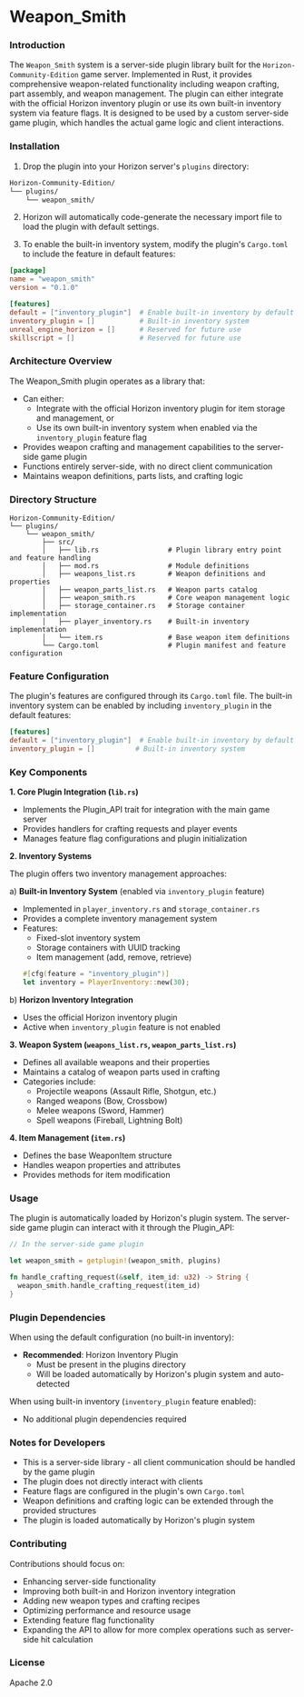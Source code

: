 # Weapon_Smith

### Introduction

The `Weapon_Smith` system is a server-side plugin library built for the `Horizon-Community-Edition` game server. Implemented in Rust, it provides comprehensive weapon-related functionality including weapon crafting, part assembly, and weapon management. The plugin can either integrate with the official Horizon inventory plugin or use its own built-in inventory system via feature flags. It is designed to be used by a custom server-side game plugin, which handles the actual game logic and client interactions.

### Installation

1. Drop the plugin into your Horizon server's `plugins` directory:
```bash
Horizon-Community-Edition/
└── plugins/
    └── weapon_smith/
```

2. Horizon will automatically code-generate the necessary import file to load the plugin with default settings.

3. To enable the built-in inventory system, modify the plugin's `Cargo.toml` to include the feature in default features:

```toml
[package]
name = "weapon_smith"
version = "0.1.0"

[features]
default = ["inventory_plugin"]  # Enable built-in inventory by default
inventory_plugin = []           # Built-in inventory system
unreal_engine_horizon = []      # Reserved for future use
skillscript = []                # Reserved for future use
```

### Architecture Overview

The Weapon_Smith plugin operates as a library that:
- Can either:
  - Integrate with the official Horizon inventory plugin for item storage and management, or
  - Use its own built-in inventory system when enabled via the `inventory_plugin` feature flag
- Provides weapon crafting and management capabilities to the server-side game plugin
- Functions entirely server-side, with no direct client communication
- Maintains weapon definitions, parts lists, and crafting logic

### Directory Structure

```
Horizon-Community-Edition/
└── plugins/
    └── weapon_smith/
        ├── src/
        │   ├── lib.rs                 # Plugin library entry point and feature handling
        │   ├── mod.rs                 # Module definitions
        │   ├── weapons_list.rs        # Weapon definitions and properties
        │   ├── weapon_parts_list.rs   # Weapon parts catalog
        │   ├── weapon_smith.rs        # Core weapon management logic
        │   ├── storage_container.rs   # Storage container implementation
        │   ├── player_inventory.rs    # Built-in inventory implementation
        │   └── item.rs                # Base weapon item definitions
        └── Cargo.toml                 # Plugin manifest and feature configuration
```

### Feature Configuration

The plugin's features are configured through its `Cargo.toml` file. The built-in inventory system can be enabled by including `inventory_plugin` in the default features:

```toml
[features]
default = ["inventory_plugin"]  # Enable built-in inventory by default
inventory_plugin = []          # Built-in inventory system
```

### Key Components

**1. Core Plugin Integration (`lib.rs`)**
- Implements the Plugin_API trait for integration with the main game server
- Provides handlers for crafting requests and player events
- Manages feature flag configurations and plugin initialization

**2. Inventory Systems**

The plugin offers two inventory management approaches:

a) **Built-in Inventory System** (enabled via `inventory_plugin` feature)
- Implemented in `player_inventory.rs` and `storage_container.rs`
- Provides a complete inventory management system
- Features:
  - Fixed-slot inventory system
  - Storage containers with UUID tracking
  - Item management (add, remove, retrieve)
  ```rust
  #[cfg(feature = "inventory_plugin")]
  let inventory = PlayerInventory::new(30);
  ```

b) **Horizon Inventory Integration**
- Uses the official Horizon inventory plugin
- Active when `inventory_plugin` feature is not enabled

**3. Weapon System (`weapons_list.rs`, `weapon_parts_list.rs`)**
- Defines all available weapons and their properties
- Maintains a catalog of weapon parts used in crafting
- Categories include:
  - Projectile weapons (Assault Rifle, Shotgun, etc.)
  - Ranged weapons (Bow, Crossbow)
  - Melee weapons (Sword, Hammer)
  - Spell weapons (Fireball, Lightning Bolt)

**4. Item Management (`item.rs`)**
- Defines the base WeaponItem structure
- Handles weapon properties and attributes
- Provides methods for item modification

### Usage

The plugin is automatically loaded by Horizon's plugin system. The server-side game plugin can interact with it through the Plugin_API:

```rust
// In the server-side game plugin

let weapon_smith = getplugin!(weapon_smith, plugins)

fn handle_crafting_request(&self, item_id: u32) -> String {
  weapon_smith.handle_crafting_request(item_id)
}
```

### Plugin Dependencies

When using the default configuration (no built-in inventory):
- **Recommended**: Horizon Inventory Plugin
  - Must be present in the plugins directory
  - Will be loaded automatically by Horizon's plugin system and auto-detected

When using built-in inventory (`inventory_plugin` feature enabled):
- No additional plugin dependencies required

### Notes for Developers

- This is a server-side library - all client communication should be handled by the game plugin
- The plugin does not directly interact with clients
- Feature flags are configured in the plugin's own `Cargo.toml`
- Weapon definitions and crafting logic can be extended through the provided structures
- The plugin is loaded automatically by Horizon's plugin system

### Contributing

Contributions should focus on:
- Enhancing server-side functionality
- Improving both built-in and Horizon inventory integration
- Adding new weapon types and crafting recipes
- Optimizing performance and resource usage
- Extending feature flag functionality
- Expanding the API to allow for more complex operations such as server-side hit calculation

### License

Apache 2.0